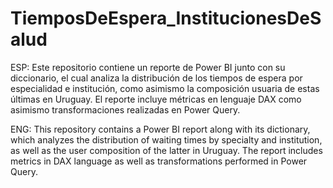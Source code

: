 # TiemposDeEspera_InstitucionesDeSalud
ESP: Este repositorio contiene un reporte de Power BI junto con su diccionario, el cual analiza la distribución de los tiempos de espera por especialidad e institución, como asimismo la composición usuaria de estas últimas en Uruguay. El reporte incluye métricas en lenguaje DAX como asimismo transformaciones realizadas en Power Query.

ENG: This repository contains a Power BI report along with its dictionary, which analyzes the distribution of waiting times by specialty and institution, as well as the user composition of the latter in Uruguay. The report includes metrics in DAX language as well as transformations performed in Power Query.

